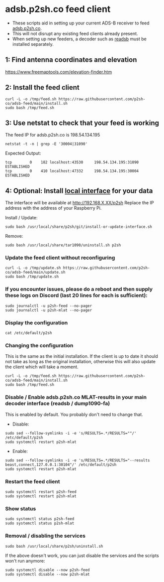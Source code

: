 # adsb.p2sh.co feed client

- These scripts aid in setting up your current ADS-B receiver to feed [adsb.p2sh.co](https://adsb.p2sh.co/).
- This will not disrupt any existing feed clients already present.
- When setting up new feeders, a decoder such as [readsb](https://github.com/wiedehopf/adsb-scripts/wiki/Automatic-installation-for-readsb) must be installed separately.

## 1: Find antenna coordinates and elevation

<https://www.freemaptools.com/elevation-finder.htm>

## 2: Install the feed client

```
curl -L -o /tmp/feed.sh https://raw.githubusercontent.com/p2sh-co/adsb-feed/main/install.sh
sudo bash /tmp/feed.sh
```

## 3: Use netstat to check that your feed is working
The feed IP for adsb.p2sh.co is 198.54.134.195

```
netstat -t -n | grep -E '30004|31090'
```
Expected Output:
```
tcp        0    182 localhost:43530     198.54.134.195:31090      ESTABLISHED
tcp        0    410 localhost:47332     198.54.134.195:30004      ESTABLISHED
```

## 4: Optional: Install [local interface](https://github.com/wiedehopf/tar1090) for your data

The interface will be available at http://192.168.X.XX/p2sh
Replace the IP address with the address of your Raspberry Pi.

Install / Update:
```
sudo bash /usr/local/share/p2sh/git/install-or-update-interface.sh
```
Remove:
```
sudo bash /usr/local/share/tar1090/uninstall.sh p2sh
```

### Update the feed client without reconfiguring

```
curl -L -o /tmp/update.sh https://raw.githubusercontent.com/p2sh-co/adsb-feed/main/update.sh
sudo bash /tmp/update.sh
```

### If you encounter issues, please do a reboot and then supply these logs on Discord (last 20 lines for each is sufficient):

```
sudo journalctl -u p2sh-feed --no-pager
sudo journalctl -u p2sh-mlat --no-pager
```

### Display the configuration

```
cat /etc/default/p2sh
```

### Changing the configuration

This is the same as the initial installation.
If the client is up to date it should not take as long as the original installation,
otherwise this will also update the client which will take a moment.

```
curl -L -o /tmp/feed.sh https://raw.githubusercontent.com/p2sh-co/adsb-feed/main/install.sh
sudo bash /tmp/feed.sh
```

### Disable / Enable adsb.p2sh.co MLAT-results in your main decoder interface (readsb / dump1090-fa)

This is enabled by default. You probably don't need to change that.

- Disable:

```
sudo sed --follow-symlinks -i -e 's/RESULTS=.*/RESULTS=""/' /etc/default/p2sh
sudo systemctl restart p2sh-mlat
```
- Enable:

```
sudo sed --follow-symlinks -i -e 's/RESULTS=.*/RESULTS="--results beast,connect,127.0.0.1:30104"/' /etc/default/p2sh
sudo systemctl restart p2sh-mlat
```

### Restart the feed client

```
sudo systemctl restart p2sh-feed
sudo systemctl restart p2sh-mlat
```

### Show status

```
sudo systemctl status p2sh-feed
sudo systemctl status p2sh-mlat
```

### Removal / disabling the services

```
sudo bash /usr/local/share/p2sh/uninstall.sh
```

If the above doesn't work, you can just disable the services and the scripts won't run anymore:

```
sudo systemctl disable --now p2sh-feed
sudo systemctl disable --now p2sh-mlat
```
